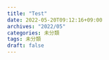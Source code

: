 ```yaml
---
title: "Test"
date: 2022-05-20T09:12:16+09:00
archives: "2022/05"
categories: 未分類
tags: 未分類
draft: false
---
```


